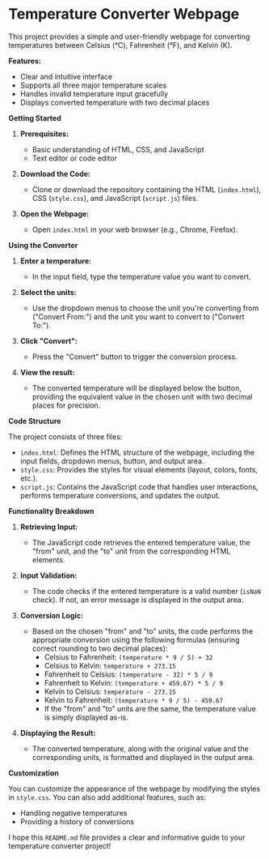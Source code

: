 # Temperature Converter Webpage

This project provides a simple and user-friendly webpage for converting temperatures between Celsius (°C), Fahrenheit (°F), and Kelvin (K).

**Features:**

* Clear and intuitive interface
* Supports all three major temperature scales
* Handles invalid temperature input gracefully
* Displays converted temperature with two decimal places

**Getting Started**

1. **Prerequisites:**
   - Basic understanding of HTML, CSS, and JavaScript
   - Text editor or code editor

2. **Download the Code:**
   - Clone or download the repository containing the HTML (`index.html`), CSS (`style.css`), and JavaScript (`script.js`) files.

3. **Open the Webpage:**
   - Open `index.html` in your web browser (e.g., Chrome, Firefox).

**Using the Converter**

1. **Enter a temperature:**
   - In the input field, type the temperature value you want to convert.

2. **Select the units:**
   - Use the dropdown menus to choose the unit you're converting from ("Convert From:") and the unit you want to convert to ("Convert To:").

3. **Click "Convert":**
   - Press the "Convert" button to trigger the conversion process.

4. **View the result:**
   - The converted temperature will be displayed below the button, providing the equivalent value in the chosen unit with two decimal places for precision.

**Code Structure**

The project consists of three files:

* `index.html`: Defines the HTML structure of the webpage, including the input fields, dropdown menus, button, and output area.
* `style.css`: Provides the styles for visual elements (layout, colors, fonts, etc.).
* `script.js`: Contains the JavaScript code that handles user interactions, performs temperature conversions, and updates the output.

**Functionality Breakdown**

1. **Retrieving Input:**
   - The JavaScript code retrieves the entered temperature value, the "from" unit, and the "to" unit from the corresponding HTML elements.

2. **Input Validation:**
   - The code checks if the entered temperature is a valid number (`isNaN` check). If not, an error message is displayed in the output area.

3. **Conversion Logic:**
   - Based on the chosen "from" and "to" units, the code performs the appropriate conversion using the following formulas (ensuring correct rounding to two decimal places):
      - Celsius to Fahrenheit: `(temperature * 9 / 5) + 32`
      - Celsius to Kelvin: `temperature + 273.15`
      - Fahrenheit to Celsius: `(temperature - 32) * 5 / 9`
      - Fahrenheit to Kelvin: `(temperature + 459.67) * 5 / 9`
      - Kelvin to Celsius: `temperature - 273.15`
      - Kelvin to Fahrenheit: `(temperature * 9 / 5) - 459.67`
      - If the "from" and "to" units are the same, the temperature value is simply displayed as-is.

4. **Displaying the Result:**
   - The converted temperature, along with the original value and the corresponding units, is formatted and displayed in the output area.

**Customization**

You can customize the appearance of the webpage by modifying the styles in `style.css`. You can also add additional features, such as:

- Handling negative temperatures
- Providing a history of conversions

I hope this `README.md` file provides a clear and informative guide to your temperature converter project!
